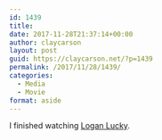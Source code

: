 ```yaml
---
id: 1439
title: 
date: 2017-11-28T21:37:14+00:00
author: claycarson
layout: post
guid: https://claycarson.net/?p=1439
permalink: /2017/11/28/1439/
categories:
  - Media
  - Movie
format: aside
---
```

I finished watching [Logan Lucky](https://trailers.apple.com/trailers/independent/logan-lucky/).